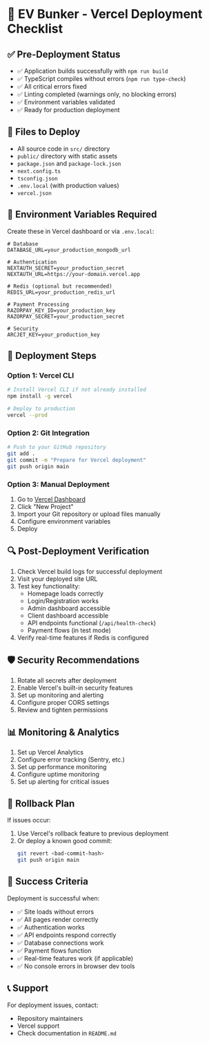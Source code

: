 # 🚀 EV Bunker - Vercel Deployment Checklist

## ✅ Pre-Deployment Status
- ✅ Application builds successfully with `npm run build`
- ✅ TypeScript compiles without errors (`npm run type-check`)
- ✅ All critical errors fixed
- ✅ Linting completed (warnings only, no blocking errors)
- ✅ Environment variables validated
- ✅ Ready for production deployment

## 📁 Files to Deploy
- All source code in `src/` directory
- `public/` directory with static assets
- `package.json` and `package-lock.json`
- `next.config.ts`
- `tsconfig.json`
- `.env.local` (with production values)
- `vercel.json`

## 🔧 Environment Variables Required
Create these in Vercel dashboard or via `.env.local`:

```env
# Database
DATABASE_URL=your_production_mongodb_url

# Authentication
NEXTAUTH_SECRET=your_production_secret
NEXTAUTH_URL=https://your-domain.vercel.app

# Redis (optional but recommended)
REDIS_URL=your_production_redis_url

# Payment Processing
RAZORPAY_KEY_ID=your_production_key
RAZORPAY_SECRET=your_production_secret

# Security
ARCJET_KEY=your_production_key
```

## 🚀 Deployment Steps

### Option 1: Vercel CLI
```bash
# Install Vercel CLI if not already installed
npm install -g vercel

# Deploy to production
vercel --prod
```

### Option 2: Git Integration
```bash
# Push to your GitHub repository
git add .
git commit -m "Prepare for Vercel deployment"
git push origin main
```

### Option 3: Manual Deployment
1. Go to [Vercel Dashboard](https://vercel.com/dashboard)
2. Click "New Project"
3. Import your Git repository or upload files manually
4. Configure environment variables
5. Deploy

## 🔍 Post-Deployment Verification
1. Check Vercel build logs for successful deployment
2. Visit your deployed site URL
3. Test key functionality:
   - Homepage loads correctly
   - Login/Registration works
   - Admin dashboard accessible
   - Client dashboard accessible
   - API endpoints functional (`/api/health-check`)
   - Payment flows (in test mode)
4. Verify real-time features if Redis is configured

## 🛡️ Security Recommendations
1. Rotate all secrets after deployment
2. Enable Vercel's built-in security features
3. Set up monitoring and alerting
4. Configure proper CORS settings
5. Review and tighten permissions

## 📊 Monitoring & Analytics
1. Set up Vercel Analytics
2. Configure error tracking (Sentry, etc.)
3. Set up performance monitoring
4. Configure uptime monitoring
5. Set up alerting for critical issues

## 🔄 Rollback Plan
If issues occur:
1. Use Vercel's rollback feature to previous deployment
2. Or deploy a known good commit:
   ```bash
   git revert <bad-commit-hash>
   git push origin main
   ```

## 🎉 Success Criteria
Deployment is successful when:
- ✅ Site loads without errors
- ✅ All pages render correctly
- ✅ Authentication works
- ✅ API endpoints respond correctly
- ✅ Database connections work
- ✅ Payment flows function
- ✅ Real-time features work (if applicable)
- ✅ No console errors in browser dev tools

## 📞 Support
For deployment issues, contact:
- Repository maintainers
- Vercel support
- Check documentation in `README.md`